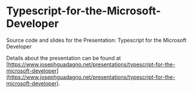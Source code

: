 # Typescript-for-the-Microsoft-Developer

Source code and slides for the Presentation: Typescript for the Microsoft Developer

Details about the presentation can be found at [https://www.josephguadagno.net/presentations/typescript-for-the-microsoft-developer](https://www.josephguadagno.net/presentations/typescript-for-the-microsoft-developer).